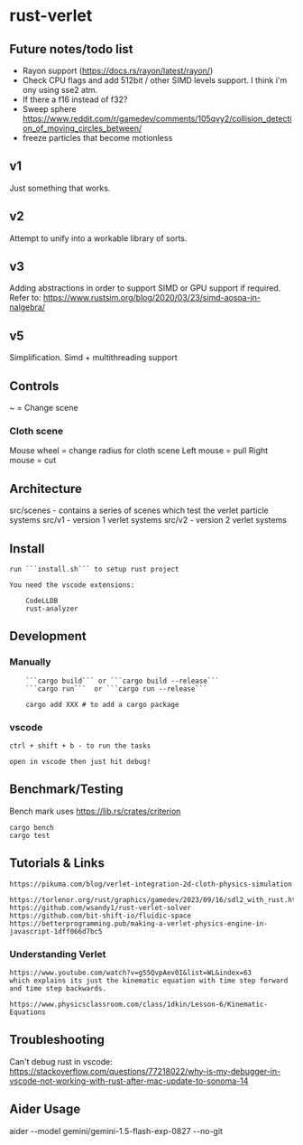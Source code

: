 # rust-verlet

## Future notes/todo list

* Rayon support (https://docs.rs/rayon/latest/rayon/)
* Check CPU flags and add 512bit / other SIMD levels support. I think i'm ony using sse2 atm.
* If there a f16 instead of f32? 
* Sweep sphere
    https://www.reddit.com/r/gamedev/comments/105qvy2/collision_detection_of_moving_circles_between/
* freeze particles that become motionless

## v1

Just something that works.

## v2

Attempt to unify into a workable library of sorts.

## v3

Adding abstractions in order to support SIMD or GPU support if required.
Refer to: https://www.rustsim.org/blog/2020/03/23/simd-aosoa-in-nalgebra/

## v5

Simplification.
Simd + multithreading support

## Controls

~ = Change scene

### Cloth scene
Mouse wheel = change radius for cloth scene
Left mouse = pull
Right mouse = cut

## Architecture

src/scenes - contains a series of scenes which test the verlet particle systems
src/v1 - version 1 verlet systems
src/v2 - version 2 verlet systems

## Install

    run ```install.sh``` to setup rust project

    You need the vscode extensions:

        CodeLLDB
        rust-analyzer

## Development

### Manually

        ```cargo build``` or ```cargo build --release```
        ```cargo run```  or ```cargo run --release```

        cargo add XXX # to add a cargo package

### vscode

    ctrl + shift + b - to run the tasks

    open in vscode then just hit debug!

## Benchmark/Testing

Bench mark uses https://lib.rs/crates/criterion

    cargo bench
    cargo test

## Tutorials & Links

    https://pikuma.com/blog/verlet-integration-2d-cloth-physics-simulation

    https://torlenor.org/rust/graphics/gamedev/2023/09/16/sdl2_with_rust.html
    https://github.com/wsandy1/rust-verlet-solver
    https://github.com/bit-shift-io/fluidic-space
    https://betterprogramming.pub/making-a-verlet-physics-engine-in-javascript-1dff066d7bc5

### Understanding Verlet

    https://www.youtube.com/watch?v=g55QvpAev0I&list=WL&index=63
    which explains its just the kinematic equation with time step forward and time step backwards.

    https://www.physicsclassroom.com/class/1dkin/Lesson-6/Kinematic-Equations
    
    
## Troubleshooting

Can't debug rust in vscode: https://stackoverflow.com/questions/77218022/why-is-my-debugger-in-vscode-not-working-with-rust-after-mac-update-to-sonoma-14

## Aider Usage

aider --model gemini/gemini-1.5-flash-exp-0827 --no-git